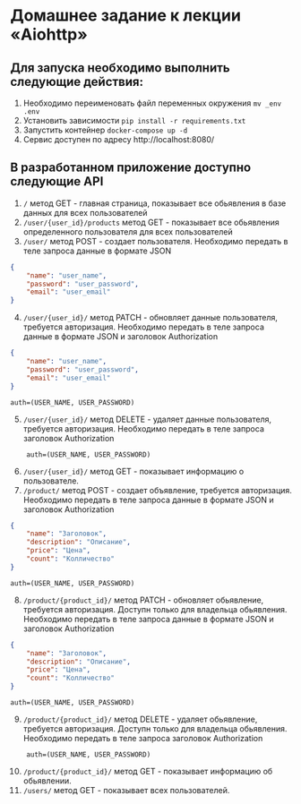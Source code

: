 # Домашнее задание к лекции «Aiohttp»

## Для запуска необходимо выполнить следующие действия:
 
1. Необходимо переименовать файл переменных окружения
`mv _env .env`
2. Установить зависимости
`pip install -r requirements.txt`
3. Запустить контейнер
`docker-compose up -d`
4. Сервис доступен по адресу http://localhost:8080/

## В разработанном приложение доступно следующие API

1. `/` метод GET - главная страница, показывает все обьявления в базе данных для всех пользователей
2. `/user/{user_id}/products` метод GET - показывает все обьявления определенного пользователя для всех пользователей
3. `/user/` метод POST - создает пользователя.
Необходимо передать в теле запроса данные в формате JSON

```json
{
    "name": "user_name",
    "password": "user_password",  
    "email": "user_email"
}
```
4. `/user/{user_id}/` метод PATCH - обновляет данные пользователя, требуется авторизация.
Необходимо передать в теле запроса данные в формате JSON и заголовок Authorization
```json
{
    "name": "user_name",
    "password": "user_password",  
    "email": "user_email"
}
```
    auth=(USER_NAME, USER_PASSWORD)
5. `/user/{user_id}/` метод DELETE - удаляет данные пользователя, требуется авторизация.
Необходимо передать в теле запроса заголовок Authorization
```
    auth=(USER_NAME, USER_PASSWORD)
```
6. `/user/{user_id}/` метод GET - показывает информацию о пользователе.
7. `/product/` метод POST - создает объявление, требуется авторизация.
Необходимо передать в теле запроса данные в формате JSON и заголовок Authorization
```json
{
    "name": "Заголовок",
    "description": "Описание",
    "price": "Цена",
    "count": "Колличество"
}
```
    auth=(USER_NAME, USER_PASSWORD)


8. `/product/{product_id}/` метод PATCH - обновляет обьявление, требуется авторизация. Доступн только для владельца обьявления.
Необходимо передать в теле запроса данные в формате JSON и заголовок Authorization
```json
{
    "name": "Заголовок",
    "description": "Описание",
    "price": "Цена",
    "count": "Колличество"
}
```
    auth=(USER_NAME, USER_PASSWORD)

9. `/product/{product_id}/` метод DELETE - удаляет обьявление, требуется авторизация. Доступн только для владельца обьявления.
Необходимо передать в теле запроса заголовок Authorization
```
    auth=(USER_NAME, USER_PASSWORD)
```
10. `/product/{product_id}/` метод GET - показывает информацию об обьявлении.
11. `/users/` метод GET - показывает всех пользователей.